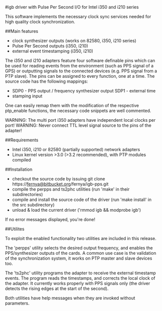 #igb driver with Pulse Per Second I/O for Intel i350 and i210 series

This software implements the necessary clock sync services needed for high
quality clock synchronization.

##Main features

  * clock synthesizer outputs (works on 82580, i350, i210 series)
  * Pulse Per Second outputs (i350, i210)
  * external event timestamping (i350, i210)

The i350 and i210 adapters feature four software definable pins which can be
used for reading events from the environment (such as PPS signal of a GPS) or
outputting signals to the connected devices (e.g. PPS signal from a PTP slave).
The pins can be assigned to every function, one at a time.  The source code has
the following mappings:

  * SDP0 - PPS output / frequency synthesizer output SDP1 - external time
  * stamping input

One can easily remap them with the modification of the respective ptp\_enable
functions, the necessary code snippets are well commented.

WARNING: The multi port i350 adapters have independent local clocks per port!
WARNING: Never connect TTL level signal source to the pins of the adapter!

##Requirements

  * Intel i350, i210 or 82580 (partially supported) network adapters
  * Linux kernel version >3.0 (>3.2 recommended), with PTP modules compiled

##Installation

  - checkout the source code by issuing git clone
    https://fernya@bitbucket.org/fernya/igb-pps.git
  - compile the perpps and ts2phc utilities (run 'make' in their subdirectories)
  - compile and install the source code of the driver (run 'make install' in the
    src subdirectory)
  - unload & load the current driver ('rmmod igb && modprobe igb')

If no error messages displayed, you're done!

##Utilites

To exploit the enabled functionality two utilities are included in this release.

The 'perpps' utility selects the desired output frequency, and enables the
PPS/synthesizer outputs of the cards. A common use case is the validation of the
synchronization system, it works on PTP master and slave devices too.

The 'ts2phc' utility programs the adapter to receive the external timestamp
events. The program reads the timestamps, and corrects the local clock of the
adapter. It currently works properly with PPS signals only (the driver detects
the rising edges at the start of the second).

Both utilities have help messages when they are invoked without parameters.
